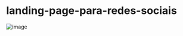 # landing-page-para-redes-sociais

![image](https://github.com/joaovt2/landing-page-para-redes-sociais/assets/76740018/b82976c7-0fec-499c-b6a7-e493fc809cdf)

